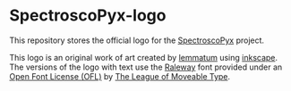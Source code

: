 # SpectroscoPyx-logo

This repository stores the official logo for the [SpectroscoPyx](https://github.com/PlasmaPy/SpectroscoPyx) project.

This logo is an original work of art created by [lemmatum](https://github.com/lemmatum) using [inkscape](https://inkscape.org/en/). The versions of the logo with text use the [Raleway](https://github.com/theleagueof/raleway) font provided under an [Open Font License (OFL)](https://github.com/theleagueof/raleway/blob/master/Open%20Font%20License.markdown) by [The League of Moveable Type](https://www.theleagueofmoveabletype.com/).
